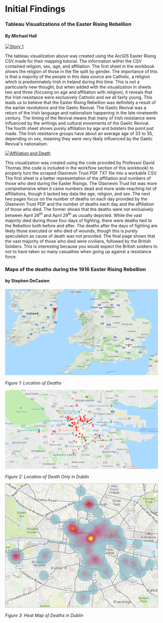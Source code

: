 # Initial Findings

### Tableau Visualizations of the Easter Rising Rebellion
#### By Michael Hall


<div class='tableauPlaceholder' id='viz1525038874304' style='position: relative'><noscript><a href='#'><img alt='Story 1 ' src='https:&#47;&#47;public.tableau.com&#47;static&#47;images&#47;Ir&#47;IrishEasterRising&#47;Story1&#47;1_rss.png' style='border: none' /></a></noscript><object class='tableauViz'  style='display:none;'><param name='host_url' value='https%3A%2F%2Fpublic.tableau.com%2F' /> <param name='embed_code_version' value='3' /> <param name='path' value='views&#47;IrishEasterRising&#47;Story1?:embed=y&amp;:display_count=y&amp;publish=yes' /> <param name='toolbar' value='yes' /><param name='static_image' value='https:&#47;&#47;public.tableau.com&#47;static&#47;images&#47;Ir&#47;IrishEasterRising&#47;Story1&#47;1.png' /> <param name='animate_transition' value='yes' /><param name='display_static_image' value='yes' /><param name='display_spinner' value='yes' /><param name='display_overlay' value='yes' /><param name='display_count' value='yes' /><param name='filter' value='publish=yes' /></object></div>                <script type='text/javascript'>                    var divElement = document.getElementById('viz1525038874304');                    var vizElement = divElement.getElementsByTagName('object')[0];                    vizElement.style.width='1016px';vizElement.style.height='991px';                    var scriptElement = document.createElement('script');                    scriptElement.src = 'https://public.tableau.com/javascripts/api/viz_v1.js';                    vizElement.parentNode.insertBefore(scriptElement, vizElement);                </script>


The tableau visualization above was created using the ArcGIS Easter Rising CSV made for their mapping tutorial. The information within the CSV contained religion, sex, age, and affiliation. The first sheet in the workbook shows the religion of those in the file split by gender. The importance of this is that a majority of the people in this data source are Catholic, a religion which is predominately Irish in Ireland during this time. This is not a particularly new thought, but when added with the visualization in sheets two and three (focusing on age and affiliation with religion), it reveals that the Irish resistance were exclusively Catholic and we all fairly young. This leads us to believe that the Easter Rising Rebellion was definitely a result of the earlier revolutions and the Gaelic Revival. The Gaelic Revival was a return of the Irish language and nationalism happening in the late nineteenth century. The timing of the Revival means that many of Irish resistance were influenced by the writings and cultural movements of the Gaelic Revival. The fourth sheet shows purely affiliation by age and bolsters the point just made. The Irish resistance groups have about an average age of 33 to 35, depending on sex, meaning they were very likely influenced by the Gaelic Revival's nationalism.

<div class='tableauPlaceholder' id='viz1525040549634' style='position: relative'><noscript><a href='#'><img alt='Affiliation and Death ' src='https:&#47;&#47;public.tableau.com&#47;static&#47;images&#47;Ea&#47;EasterRisingPartII&#47;Story1&#47;1_rss.png' style='border: none' /></a></noscript><object class='tableauViz'  style='display:none;'><param name='host_url' value='https%3A%2F%2Fpublic.tableau.com%2F' /> <param name='embed_code_version' value='3' /> <param name='site_root' value='' /><param name='name' value='EasterRisingPartII&#47;Story1' /><param name='tabs' value='no' /><param name='toolbar' value='yes' /><param name='static_image' value='https:&#47;&#47;public.tableau.com&#47;static&#47;images&#47;Ea&#47;EasterRisingPartII&#47;Story1&#47;1.png' /> <param name='animate_transition' value='yes' /><param name='display_static_image' value='yes' /><param name='display_spinner' value='yes' /><param name='display_overlay' value='yes' /><param name='display_count' value='yes' /><param name='filter' value='publish=yes' /></object></div>                <script type='text/javascript'>                    var divElement = document.getElementById('viz1525040549634');                    var vizElement = divElement.getElementsByTagName('object')[0];                    vizElement.style.width='1016px';vizElement.style.height='991px';                    var scriptElement = document.createElement('script');                    scriptElement.src = 'https://public.tableau.com/javascripts/api/viz_v1.js';                    vizElement.parentNode.insertBefore(scriptElement, vizElement);                </script>


This visualization was created using the code provided by Professor David Thomas (the code is included in the workflow section of this workbook) to properly turn the scraped Glasnevin Trust PDF TXT file into a workable CSV. The first sheet is a better representation of the affiliation and numbers of those who died during the Easter Risings. The Glasnevin Trust list was more comprehensive when it came numbers dead and more wide-reaching list of affiliations, though it lacked key data like age, religion, and sex. The next two pages focus on the number of deaths on each day provided by the Glasnevin Trust PDF and the number of deaths each day and the affiliation of those who died. The former shows that the deaths were not exclusively between April 26<sup>th</sup> and April 29<sup>th</sup> as usually depicted. While the vast majority died during those four days of fighting, there were deaths tied to the Rebellion both before and after. The deaths after the days of fighting are likely those executed or who died of wounds, though this is purely speculation as cause of death was not provided. The final page shows that the vast majority of those who died were civilians, followed by the British Soldiers. This is interesting because you would expect the British soldiers to not to have taken so many casualties when going up against a resistance force.



### Maps of the deaths during the 1916 Easter Rising Rebellion
#### by Stephen DeCasien
![Places of deaths](docs/files/map1.png)

*Figure 1: Location of Deaths*

![Locations of deaths in Dublin](docs/files/map2.png)

*Figure 2: Location of Death Only in Dublin*

![Heat map of deaths](docs/files/map3.png)

*Figure 3: Heat Map of Deaths in Dublin*
